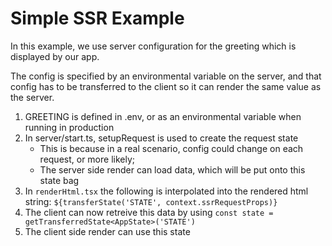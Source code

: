 # Simple SSR Example
In this example, we use server configuration for the greeting which is displayed by our app.

The config is specified by an environmental variable on the server, and that config has to be transferred to the client so it can render the same value as the server.

1) GREETING is defined in .env, or as an environmental variable when running in production
2) In server/start.ts, setupRequest is used to create the request state
    - This is because in a real scenario, config could change on each request, or more likely;
    - The server side render can load data, which will be put onto this state bag
3) In `renderHtml.tsx` the following is interpolated into the rendered html string: `${transferState('STATE', context.ssrRequestProps)}`
4) The client can now retreive this data by using `const state = getTransferredState<AppState>('STATE')`
5) The client side render can use this state
